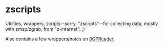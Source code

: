 # zscripts
Utilities, wrappers, scripts--sorry, "zscripts"--for collecting data, mostly with zmap/zgrab, from "z-internet". ;)

Also contains a few wrappers/notes on [BGPReader](https://bgpstream.caida.org/docs/tools/bgpreader). 
